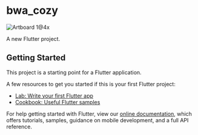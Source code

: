 # bwa_cozy

![Artboard 1@4x](https://user-images.githubusercontent.com/50306963/122430751-0df79f80-cfbe-11eb-9dc3-fafaf6663992.png)

A new Flutter project.

## Getting Started

This project is a starting point for a Flutter application.

A few resources to get you started if this is your first Flutter project:

- [Lab: Write your first Flutter app](https://flutter.dev/docs/get-started/codelab)
- [Cookbook: Useful Flutter samples](https://flutter.dev/docs/cookbook)

For help getting started with Flutter, view our
[online documentation](https://flutter.dev/docs), which offers tutorials,
samples, guidance on mobile development, and a full API reference.

